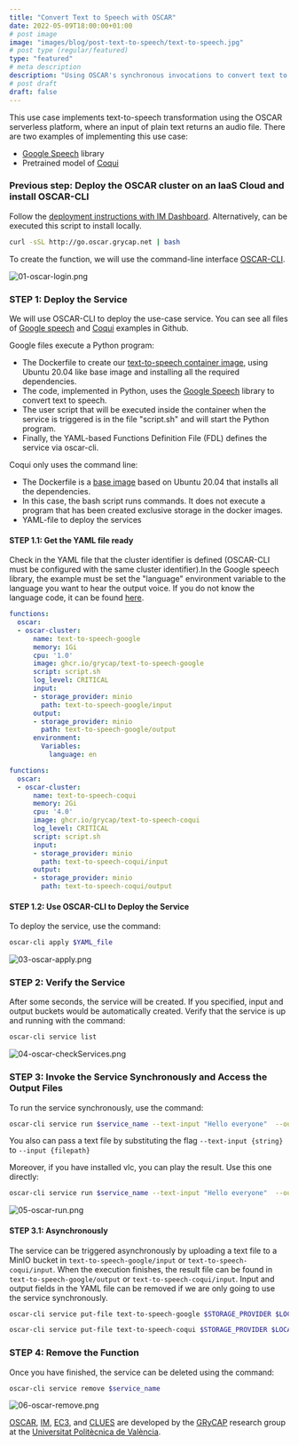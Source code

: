 ```yaml
---
title: "Convert Text to Speech with OSCAR"
date: 2022-05-09T18:00:00+01:00
# post image
image: "images/blog/post-text-to-speech/text-to-speech.jpg"
# post type (regular/featured)
type: "featured"
# meta description
description: "Using OSCAR's synchronous invocations to convert text to audio files"
# post draft
draft: false
---
```



This use case implements text-to-speech transformation using the OSCAR serverless platform, where an input of plain text returns an audio file. There are two examples of implementing this use case:

- [Google Speech](https://pypi.org/project/google-speech/) library
- Pretrained model of [Coqui](https://github.com/coqui-ai/TTS)

### Previous step: Deploy the OSCAR cluster on an IaaS Cloud and install OSCAR-CLI

Follow the [deployment instructions with IM Dashboard](https://docs.oscar.grycap.net/deploy-im-dashboard/). Alternatively, can be executed this script to install locally.

```bash
curl -sSL http://go.oscar.grycap.net | bash
```

To create the function, we will use the command-line interface [OSCAR-CLI](https://docs.oscar.grycap.net/oscar-cli/).

![01-oscar-login.png](../../images/blog/post-text-to-speech/01-oscar-login.png)

### STEP 1: Deploy the Service

We will use OSCAR-CLI to deploy the use-case service. You can see all files of [Google speech](https://github.com/orgs/grycap/packages/container/package/text-to-speech-google) and [Coqui](https://github.com/orgs/grycap/packages/container/package/text-to-speech-coqui) examples in Github.

Google files execute a Python program:

- The Dockerfile to create our [text-to-speech container image](https://github.com/orgs/grycap/packages/container/package/text-to-speech-google), using Ubuntu 20.04 like base image and installing all the required dependencies.
- The code, implemented in Python, uses the [Google Speech](https://pypi.org/project/google-speech/) library to convert text to speech.
- The user script that will be executed inside the container when the service is triggered is in the file "script.sh" and will start the Python program.
- Finally, the YAML-based Functions Definition File (FDL) defines the service via oscar-cli.

Coqui only uses the command line:

- The Dockerfile is a [base image](https://github.com/orgs/grycap/packages/container/package/text-to-speech-coqui) based on Ubuntu 20.04 that installs all the dependencies.
- In this case, the bash script runs commands. It does not execute a program that has been created exclusive storage in the docker images.
- YAML-file to deploy the services

#### STEP 1.1: Get the YAML file ready

Check in the YAML file that the cluster identifier is defined (OSCAR-CLI must be configured with the same cluster identifier).In the Google speech library, the example must be set the "language" environment variable to the language you want to hear the output voice. If you do not know the language code, it can be found [here](https://www.andiamo.co.uk/resources/iso-language-codes/).

``` yaml
functions:
  oscar:
  - oscar-cluster:
      name: text-to-speech-google
      memory: 1Gi
      cpu: '1.0'
      image: ghcr.io/grycap/text-to-speech-google
      script: script.sh
      log_level: CRITICAL
      input:
      - storage_provider: minio
        path: text-to-speech-google/input
      output:
      - storage_provider: minio
        path: text-to-speech-google/output
      environment: 
        Variables:
          language: en
```

``` yaml
functions:
  oscar:
  - oscar-cluster:
      name: text-to-speech-coqui
      memory: 2Gi
      cpu: '4.0'
      image: ghcr.io/grycap/text-to-speech-coqui
      log_level: CRITICAL
      script: script.sh
      input:
      - storage_provider: minio
        path: text-to-speech-coqui/input
      output:
      - storage_provider: minio
        path: text-to-speech-coqui/output
```

#### STEP 1.2: Use OSCAR-CLI to Deploy the Service

To deploy the service, use the command:

``` sh
oscar-cli apply $YAML_file

```

![03-oscar-apply.png](../../images/blog/post-text-to-speech/03-oscar-apply.png)

### STEP 2: Verify the Service

After some seconds, the service will be created. If you specified, input and output buckets would be automatically created. Verify that the service is up and running with the command:

```sh
oscar-cli service list
```

![04-oscar-checkServices.png](../../images/blog/post-text-to-speech/04-oscar-checkServices.png)

### STEP 3: Invoke the Service Synchronously and Access the Output Files

To run the service synchronously, use the command:

```sh
oscar-cli service run $service_name --text-input "Hello everyone"  --output output.mp3
```

You also can pass a text file by substituting the flag `--text-input {string}` to `--input {filepath}`

Moreover, if you have installed vlc, you can play the result. Use this one directly:

```sh
oscar-cli service run $service_name --text-input "Hello everyone"  --output output.mp3 && vlc output.mp3
```

![05-oscar-run.png](../../images/blog/post-text-to-speech/05-oscar-run.png)

#### STEP 3.1: Asynchronously

The service can be triggered asynchronously by uploading a text file to a MinIO bucket in `text-to-speech-google/input` or `text-to-speech-coqui/input`. When the execution finishes, the result file can be found in `text-to-speech-google/output` or `text-to-speech-coqui/input`. Input and output fields in the YAML file can be removed if we are only going to use the service synchronously.

```sh
oscar-cli service put-file text-to-speech-google $STORAGE_PROVIDER $LOCAL_FILE $REMOTE_FILE
```

```sh
oscar-cli service put-file text-to-speech-coqui $STORAGE_PROVIDER $LOCAL_FILE $REMOTE_FILE
```

### STEP 4: Remove the Function

Once you have finished, the service can be deleted using the command:

```sh
oscar-cli service remove $service_name
```

![06-oscar-remove.png](../../images/blog/post-text-to-speech/06-oscar-remove.png)

[OSCAR](https://grycap.github.io/oscar/), [IM](http://www.grycap.upv.es/im), [EC3](https://github.com/grycap/ec3), and [CLUES](https://www.grycap.upv.es/clues/) are developed by the [GRyCAP](https://www.grycap.upv.es/) research group at the [Universitat Politècnica de València](https://www.upv.es/).
